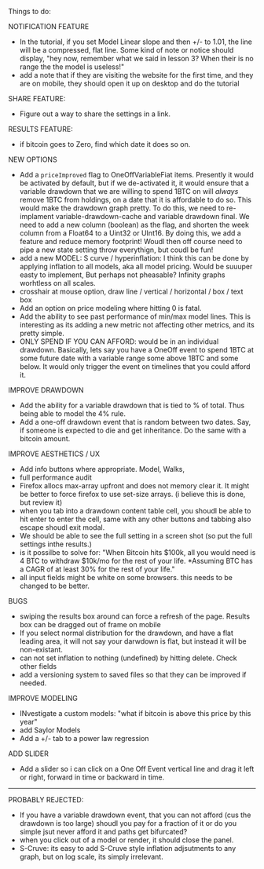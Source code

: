 Things to do:

NOTIFICATION FEATURE

- In the tutorial, if you set Model Linear slope and then +/- to 1.01, the line will be a compressed, flat line. Some kind of note or notice should display, "hey now, remember what we said in lesson 3? When their is no range the the model is useless!"
- add a note that if they are visiting the website for the first time, and they are on mobile, they should open it up on desktop and do the tutorial

SHARE FEATURE:

- Figure out a way to share the settings in a link.

RESULTS FEATURE:

- if bitcoin goes to Zero, find which date it does so on.

NEW OPTIONS

- Add a `priceImproved` flag to OneOffVariableFiat items. Presently it would be activated by default, but if we de-activated it, it would ensure that a variable drawdown that we are willing to spend 1BTC on will _always_ remove 1BTC from holdings, on a date that it is affordable to do so. This would make the drawdown graph pretty. To do this, we need to re-implament variable-drawdown-cache and variable drawdown final. We need to add a new column (boolean) as the flag, and shorten the week column from a Float64 to a Uint32 or UInt16. By doing this, we add a feature and reduce memory footprint! Woudl then off course need to pipe a new state setting throw everythign, but coudl be fun!
- add a new MODEL: S curve / hyperinflation: I think this can be done by applying inflation to all models, aka all model pricing. Would be suuuper easty to implement, But perhaps not pheasable? Infinity graphs worhtless on all scales.
- crosshair at mouse option, draw line / vertical / horizontal / box / text box
- Add an option on price modeling where hitting 0 is fatal.
- Add the ability to see past performance of min/max model lines. This is interesting as its adding a new metric not affecting other metrics, and its pretty simple.
- ONLY SPEND IF YOU CAN AFFORD: would be in an individual drawdown. Basically, lets say you have a OneOff event to spend 1BTC at some future date with a variable range some above 1BTC and some below. It would only trigger the event on timelines that you could afford it.

IMPROVE DRAWDOWN

- Add the ability for a variable drawdown that is tied to % of total. Thus being able to model the 4% rule.
- Add a one-off drawdown event that is random between two dates. Say, if someone is expected to die and get inheritance. Do the same with a bitcoin amount.

IMPROVE AESTHETICS / UX

- Add info buttons where appropriate. Model, Walks,
- full performance audit
- Firefox allocs max-array upfront and does not memory clear it. It might be better to force firefox to use set-size arrays. (i believe this is done, but review it)
- when you tab into a drawdown content table cell, you shoudl be able to hit enter to enter the cell, same with any other buttons and tabbing also escape shoudl exit modal.
- We should be able to see the full setting in a screen shot (so put the full settings inthe results.)
- is it possilbe to solve for: "When Bitcoin hits $100k, all you would need is 4 BTC to withdraw $10k/mo for the rest of your life. \*Assuming BTC has a CAGR of at least 30% for the rest of your life."
- all input fields might be white on some browsers. this needs to be changed to be better.

BUGS

- swiping the results box around can force a refresh of the page. Results box can be dragged out of frame on mobile
- If you select normal distribution for the drawdown, and have a flat leading area, it will not say your darwdown is flat, but instead it will be non-existant.
- can not set inflation to nothing (undefined) by hitting delete. Check other fields
- add a versioning system to saved files so that they can be improved if needed.

IMPROVE MODELING

- INvestigate a custom models: "what if bitcoin is above this price by this year"
- add Saylor Models
- Add a +/- tab to a power law regression

ADD SLIDER

- Add a slider so i can click on a One Off Event vertical line and drag it left or right, forward in time or backward in time.

---

PROBABLY REJECTED:

- If you have a variable drawdown event, that you can not afford (cus the drawdown is too large) shoudl you pay for a fraction of it or do you simple jsut never afford it and paths get bifurcated?
- when you click out of a model or render, it should close the panel.
- S-Cruve: its easy to add S-Cruve style inflation adjsutments to any graph, but on log scale, its simply irrelevant.
